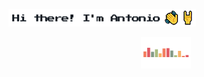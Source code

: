<p align="left">
  <img src="https://raw.githubusercontent.com/antoniopaolacci/antoniopaolacci/master/hi-there.png" alt="hi there! I'm antonio">
</p>

<p align="center">
  <img width="80" height="50" src="https://raw.githubusercontent.com/antoniopaolacci/antoniopaolacci/master/music-spinner.gif" alt="banner antoniopaolacci github">
</p>
